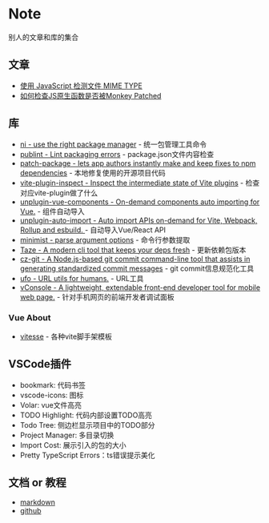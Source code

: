 # Note
别人的文章和库的集合

## 文章

- [使用 JavaScript 检测文件 MIME TYPE](https://zhuanlan.zhihu.com/p/25049406)
- [如何检查JS原生函数是否被Monkey Patched](https://mmazzarolo.com/blog/2022-07-30-checking-if-a-javascript-native-function-was-monkey-patched/?utm_source=pocket_mylist)

## 库

- [ni - use the right package manager](https://github.com/antfu/ni) - 统一包管理工具命令
- [publint - Lint packaging errors](https://github.com/bluwy/publint) - package.json文件内容检查
- [patch-package - lets app authors instantly make and keep fixes to npm dependencies](https://github.com/ds300/patch-package) - 本地修复使用的开源项目代码
- [vite-plugin-inspect - Inspect the intermediate state of Vite plugins](https://github.com/antfu/vite-plugin-inspect) - 检查对应vite-plugin做了什么
- [unplugin-vue-components - On-demand components auto importing for Vue.](https://github.com/antfu/unplugin-vue-components) - 组件自动导入
- [unplugin-auto-import - Auto import APIs on-demand for Vite, Webpack, Rollup and esbuild. ](https://github.com/antfu/unplugin-auto-import) - 自动导入Vue/React API
- [minimist - parse argument options](https://github.com/minimistjs/minimist) - 命令行参数提取
- [Taze - A modern cli tool that keeps your deps fresh](https://github.com/antfu/taze) - 更新依赖包版本
- [cz-git - A Node.js-based git commit command-line tool that assists in generating standardized commit messages](https://github.com/Zhengqbbb/cz-git) - git commit信息规范化工具
- [ufo - URL utils for humans.](https://github.com/unjs/ufo) - URL工具
- [vConsole - A lightweight, extendable front-end developer tool for mobile web page.](https://github.com/Tencent/vConsole) - 针对手机网页的前端开发者调试面板

### Vue About

- [vitesse](https://github.com/antfu/vitesse) - 各种vite脚手架模板

## VSCode插件

- bookmark: 代码书签
- vscode-icons: 图标
- Volar: vue文件高亮
- TODO Highlight: 代码内部设置TODO高亮
- Todo Tree: 侧边栏显示项目中的TODO部分
- Project Manager: 多目录切换
- Import Cost: 展示引入的包的大小
- Pretty TypeScript Errors：ts错误提示美化

## 文档 or 教程

- [markdown](https://www.markdownguide.org/)
- [github](https://docs.github.com/zh)
